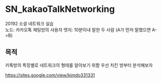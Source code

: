 # SN_kakaoTalkNetworking
20192 소셜 네트워크 실습</br>
노드: 카카오톡 채팅방의 사용자
엣지: 10분이내 말한 두 사람 (A가 먼저 말했으면 A->B)

## 목적
카톡방의 특징별로 네트워크의 형태를 알아보기 위함
우선 치킨 방부터 분석해보자

https://sites.google.com/view/kimdo331331
